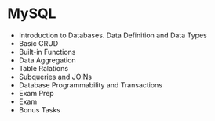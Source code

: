 # MySQL 
* Introduction to Databases. Data Definition and Data Types
* Basic CRUD
* Built-in Functions
* Data Aggregation
* Table Ralations
* Subqueries and JOINs
* Database Programmability and Transactions
* Exam Prep
* Exam
* Bonus Tasks

